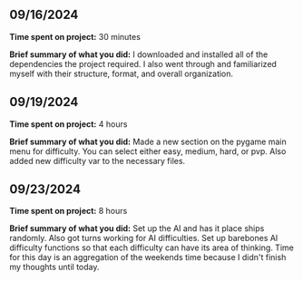 ## 09/16/2024

**Time spent on project:** 30 minutes

**Brief summary of what you did:** I downloaded and installed all of the dependencies the project required. I also went through and familiarized myself with their structure, format, and overall organization.



## 09/19/2024

**Time spent on project:** 4 hours

**Brief summary of what you did:** Made a new section on the pygame main menu for difficulty. You can select either easy, medium, hard, or pvp. Also added new difficulty var to the necessary files.



## 09/23/2024

**Time spent on project:** 8 hours

**Brief summary of what you did:** Set up the AI and has it place ships randomly. Also got turns working for AI difficulties. Set up barebones AI difficulty functions so that each difficulty can have its area of thinking. Time for this day is an aggregation of the weekends time because I didn't finish my thoughts until today.